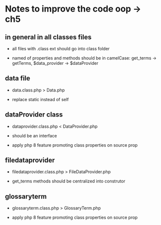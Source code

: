 # Notes to improve the code oop -> ch5

## in general in all classes files

- all files with .class ext should go into class folder

- named of properties and methods should be in camelCase: get_terms -> getTerms, $data_provider -> $dataProvider

## data file

- data.class.php > Data.php

- replace static instead of self

##  dataProvider class

- dataprovider.class.php < DataProvider.php

- should be an interface 

- apply php 8 feature promoting class properties on source prop

## filedataprovider

- filedataprovider.class.php > FileDataProvider.php

- get_terms methods should be centralized into construtor


## glossaryterm

- glossaryterm.class.php > GlossaryTerm.php

- apply php 8 feature promoting class properties on source prop

